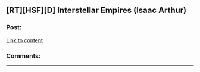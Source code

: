 ## [RT][HSF][D] Interstellar Empires (Isaac Arthur)

### Post:

[Link to content](https://www.youtube.com/watch?v=1LQU69sYd3s)

### Comments:

---

